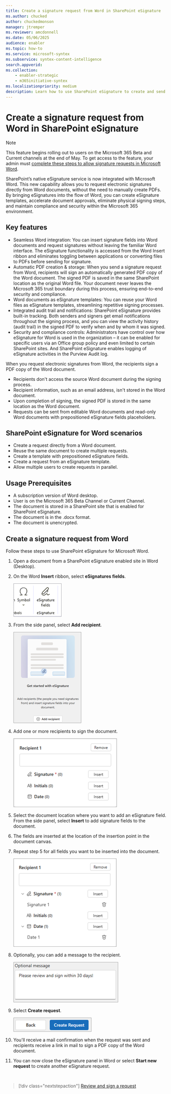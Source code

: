 ```yaml
---
title: Create a signature request from Word in SharePoint eSignature
ms.author: chucked
author: chuckedmonson
manager: jtremper
ms.reviewer: amcdonnell
ms.date: 05/06/2025
audience: enabler
ms.topic: how-to
ms.service: microsoft-syntex
ms.subservice: syntex-content-intelligence
search.appverid: 
ms.collection: 
    - enabler-strategic
    - m365initiative-syntex
ms.localizationpriority: medium
description: Learn how to use SharePoint eSignature to create and send electronic signature requests from a Word file to people inside and outside of your organization. 
---
```


# Create a signature request from Word in SharePoint eSignature

> [!NOTE]
> This feature begins rolling out to users on the Microsoft 365 Beta and Current channels at the end of May. To get access to the feature, your admin must [complete these steps to allow signature requests in Microsoft Word](esignature-setup.md#allow-signature-requests-in-microsoft-word).

SharePoint’s native eSignature service is now integrated with Microsoft Word. This new capability allows you to request electronic signatures directly from Word documents, without the need to manually create PDFs.
By bringing eSignatures into the flow of Word, you can create eSignature templates, accelerate document approvals, eliminate physical signing steps, and maintain compliance and security within the Microsoft 365 environment.

## Key features

- Seamless Word integration: You can insert signature fields into Word documents and request signatures without leaving the familiar Word interface. The eSignature functionality is accessed from the Word Insert ribbon and eliminates toggling between applications or converting files to PDFs before sending for signature.
- Automatic PDF creation & storage: When you send a signature request from Word, recipients will sign an automatically generated PDF copy of the Word document. The signed PDF is saved in the same SharePoint location as the original Word file. Your document never leaves the Microsoft 365 trust boundary during this process, ensuring end-to-end security and compliance.
- Word documents as eSignature templates: You can reuse your Word files as eSignature templates, streamlining repetitive signing processes.
- Integrated audit trail and notifications: SharePoint eSignature provides built-in tracking. Both senders and signers get email notifications throughout the signing process, and you can view the activity history (audit trail) in the signed PDF to verify when and by whom it was signed.
- Security and compliance controls: Administrators have control over how eSignature for Word is used in the organization – it can be enabled for specific users via an Office group policy and even limited to certain SharePoint sites. And SharePoint eSignature enables logging of eSignature activities in the Purview Audit log.

When you request electronic signatures from Word, the recipients sign a PDF copy of the Word document.

- Recipients don't access the source Word document during the signing process.
- Recipient information, such as an email address, isn't stored in the Word document.
- Upon completion of signing, the signed PDF is stored in the same location as the Word document.
- Requests can be sent from editable Word documents and read-only Word documents with prepositioned eSignature fields placeholders.

## SharePoint eSignature for Word scenarios

- Create a request directly from a Word document. 
- Reuse the same document to create multiple requests.
- Create a template with prepositioned eSignature fields.
- Create a request from an eSignature template.
- Allow multiple users to create requests in parallel.

## Usage Prerequisites

- A subscription version of Word desktop.
- User is on the Microsoft 365 Beta Channel or Current Channel.
- The document is stored in a SharePoint site that is enabled for SharePoint eSignature.
- The document is in the .docx format.
- The document is unencrypted.

## Create a signature request from Word

Follow these steps to use SharePoint eSignature for Microsoft Word.

1. Open a document from a SharePoint eSignature enabled site in Word (Desktop).

2. On the Word **Insert** ribbon, select **eSignatures fields**.

    ![Screenshot of the eSignature fields option on the Insert ribbon in Word.](../media/content-understanding/esignature-fields-option-word.png)

3. From the side panel, select **Add recipient**.

    ![Screenshot of the eSignature side panel in Word with the Add recipient option.](../media/content-understanding/esignature-add-recipient-option-word.png)

4. Add one or more recipients to sign the document.

    ![Screenshot of the Recipient panel in Word.](../media/content-understanding/esignature-recipient-fields-word.png)

5. Select the document location where you want to add an eSignature field. From the side panel, select **Insert** to add signature fields to the document.

6. The fields are inserted at the location of the insertion point in the document canvas.

7. Repeat step 5 for all fields you want to be inserted into the document.

    ![Screenshot of the Recipient panel to add more fields in Word.](../media/content-understanding/esignature-recipient-more-fields-word.png)

8. Optionally, you can add a message to the recipient.

    ![Screenshot of the Optional message option in Word.](../media/content-understanding/esignature-optional-message-word.png)

9. Select **Create request**.

    ![Screenshot of the Create request button in Word.](../media/content-understanding/esignature-create-request-button-word.png)

10. You'll receive a mail confirmation when the request was sent and recipients receive a link in mail to sign a PDF copy of the Word document.

11. You can now close the eSignature panel in Word or select **Start new request** to create another eSignature request.


<br>

> [!div class="nextstepaction"]
> [Review and sign a request](esignature-review-sign-requests.md)
